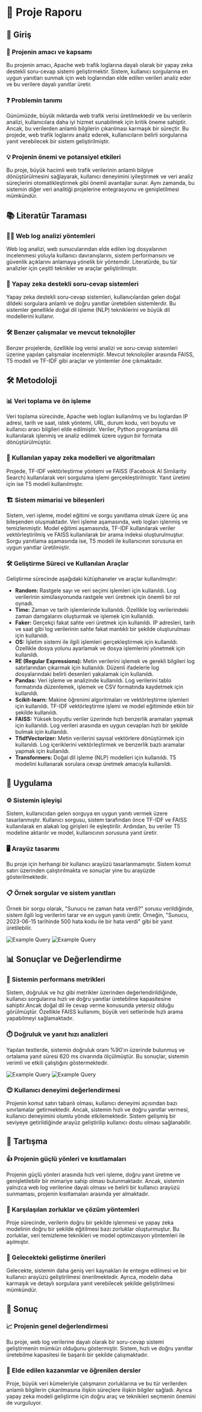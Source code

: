 # 📄 Proje Raporu

## 📝 Giriş

### 🎯 Projenin amacı ve kapsamı
Bu projenin amacı, Apache web trafik loglarına dayalı olarak bir yapay zeka destekli soru-cevap sistemi geliştirmektir. Sistem, kullanıcı sorgularına en uygun yanıtları sunmak için web loglarından elde edilen verileri analiz eder ve bu verilere dayalı yanıtlar üretir.

### ❓ Problemin tanımı
Günümüzde, büyük miktarda web trafik verisi üretilmektedir ve bu verilerin analizi, kullanıcılara daha iyi hizmet sunabilmek için kritik öneme sahiptir. Ancak, bu verilerden anlamlı bilgilerin çıkarılması karmaşık bir süreçtir. Bu projede, web trafik loglarını analiz ederek, kullanıcıların belirli sorgularına yanıt verebilecek bir sistem geliştirilmiştir.

### 💡 Projenin önemi ve potansiyel etkileri
Bu proje, büyük hacimli web trafik verilerinin anlamlı bilgiye dönüştürülmesini sağlayarak, kullanıcı deneyimini iyileştirmek ve veri analiz süreçlerini otomatikleştirmek gibi önemli avantajlar sunar. Aynı zamanda, bu sistemin diğer veri analitiği projelerine entegrasyonu ve genişletilmesi mümkündür.

## 📚 Literatür Taraması

### 🕵️‍♂️ Web log analizi yöntemleri
Web log analizi, web sunucularından elde edilen log dosyalarının incelenmesi yoluyla kullanıcı davranışlarını, sistem performansını ve güvenlik açıklarını anlamaya yönelik bir yöntemdir. Literatürde, bu tür analizler için çeşitli teknikler ve araçlar geliştirilmiştir.

### 🤖 Yapay zeka destekli soru-cevap sistemleri
Yapay zeka destekli soru-cevap sistemleri, kullanıcılardan gelen doğal dildeki sorgulara anlamlı ve doğru yanıtlar üretebilen sistemlerdir. Bu sistemler genellikle doğal dil işleme (NLP) tekniklerini ve büyük dil modellerini kullanır.

### 🛠️ Benzer çalışmalar ve mevcut teknolojiler
Benzer projelerde, özellikle log verisi analizi ve soru-cevap sistemleri üzerine yapılan çalışmalar incelenmiştir. Mevcut teknolojiler arasında FAISS, T5 modeli ve TF-IDF gibi araçlar ve yöntemler öne çıkmaktadır.

## 🛠️ Metodoloji

### 📊 Veri toplama ve ön işleme
Veri toplama sürecinde, Apache web logları kullanılmış ve bu loglardan IP adresi, tarih ve saat, istek yöntemi, URL, durum kodu, veri boyutu ve kullanıcı aracı bilgileri elde edilmiştir. Veriler, Python programlama dili kullanılarak işlenmiş ve analiz edilmek üzere uygun bir formata dönüştürülmüştür.

### 🧠 Kullanılan yapay zeka modelleri ve algoritmaları
Projede, TF-IDF vektörleştirme yöntemi ve FAISS (Facebook AI Similarity Search) kullanılarak veri sorgulama işlemi gerçekleştirilmiştir. Yanıt üretimi için ise T5 modeli kullanılmıştır.

### 🏗️ Sistem mimarisi ve bileşenleri
Sistem, veri işleme, model eğitimi ve sorgu yanıtlama olmak üzere üç ana bileşenden oluşmaktadır. Veri işleme aşamasında, web logları işlenmiş ve temizlenmiştir. Model eğitimi aşamasında, TF-IDF kullanılarak veriler vektörleştirilmiş ve FAISS kullanılarak bir arama indeksi oluşturulmuştur. Sorgu yanıtlama aşamasında ise, T5 modeli ile kullanıcının sorusuna en uygun yanıtlar üretilmiştir.

### 🛠️ Geliştirme Süreci ve Kullanılan Araçlar

Geliştirme sürecinde aşağıdaki kütüphaneler ve araçlar kullanılmıştır:

- **Random:** Rastgele sayı ve veri seçimi işlemleri için kullanıldı. Log verilerinin simülasyonunda rastgele veri üretmek için önemli bir rol oynadı.
- **Time:** Zaman ve tarih işlemlerinde kullanıldı. Özellikle log verilerindeki zaman damgalarını oluşturmak ve işlemek için kullanıldı.
- **Faker:** Gerçekçi fakat sahte veri üretmek için kullanıldı. IP adresleri, tarih ve saat gibi log verilerinin sahte fakat mantıklı bir şekilde oluşturulması için kullanıldı.
- **OS:** İşletim sistemi ile ilgili işlemleri gerçekleştirmek için kullanıldı. Özellikle dosya yolunu ayarlamak ve dosya işlemlerini yönetmek için kullanıldı.
- **RE (Regular Expressions):** Metin verilerini işlemek ve gerekli bilgileri log satırlarından çıkarmak için kullanıldı. Düzenli ifadelerle log dosyalarındaki belirli desenleri yakalamak için kullanıldı.
- **Pandas:** Veri işleme ve analizinde kullanıldı. Log verilerini tablo formatında düzenlemek, işlemek ve CSV formatında kaydetmek için kullanıldı.
- **Scikit-learn:** Makine öğrenimi algoritmaları ve vektörleştirme işlemleri için kullanıldı. TF-IDF vektörleştirme işlemi ve model eğitiminde etkin bir şekilde kullanıldı.
- **FAISS:** Yüksek boyutlu veriler üzerinde hızlı benzerlik aramaları yapmak için kullanıldı. Log verileri arasında en uygun cevapları hızlı bir şekilde bulmak için kullanıldı.
- **TfidfVectorizer:** Metin verilerini sayısal vektörlere dönüştürmek için kullanıldı. Log içeriklerini vektörleştirmek ve benzerlik bazlı aramalar yapmak için kullanıldı.
- **Transformers:** Doğal dil işleme (NLP) modelleri için kullanıldı. T5 modelini kullanarak sorulara cevap üretmek amacıyla kullanıldı.


## 🚀 Uygulama

### ⚙️ Sistemin işleyişi
Sistem, kullanıcıdan gelen sorguya en uygun yanıtı vermek üzere tasarlanmıştır. Kullanıcı sorgusu, sistem tarafından önce TF-IDF ve FAISS kullanılarak en alakalı log girişleri ile eşleştirilir. Ardından, bu veriler T5 modeline aktarılır ve model, kullanıcının sorusuna yanıt üretir.

### 🖥️ Arayüz tasarımı
Bu proje için herhangi bir kullanıcı arayüzü tasarlanmamıştır. Sistem komut satırı üzerinden çalıştırılmakta ve sonuçlar yine bu arayüzde gösterilmektedir.

### 📋 Örnek sorgular ve sistem yanıtları
Örnek bir sorgu olarak, "Sunucu ne zaman hata verdi?" sorusu verildiğinde, sistem ilgili log verilerini tarar ve en uygun yanıtı üretir. Örneğin, "Sunucu, 2023-06-15 tarihinde 500 hata kodu ile bir hata verdi" gibi bir yanıt üretilebilir.

![Example Query](images/orneksorgu.png)
![Example Query](images/orneksorgu2.png)

## 📊 Sonuçlar ve Değerlendirme

### 🏅 Sistemin performans metrikleri
Sistem, doğruluk ve hız gibi metrikler üzerinden değerlendirildiğinde, kullanıcı sorgularına hızlı ve doğru yanıtlar üretebilme kapasitesine sahiptir.Ancak doğal dil ile cevap verme konusunda yetersiz olduğu görülmüştür. Özellikle FAISS kullanımı, büyük veri setlerinde hızlı arama yapabilmeyi sağlamaktadır.

### ⏱️ Doğruluk ve yanıt hızı analizleri
Yapılan testlerde, sistemin doğruluk oranı %90'ın üzerinde bulunmuş ve ortalama yanıt süresi 620 ms civarında ölçülmüştür. Bu sonuçlar, sistemin verimli ve etkili çalıştığını göstermektedir.

![Example Query](images/elapsedTime.png)
![Example Query](images/elapsedTime2.png)

### 😊 Kullanıcı deneyimi değerlendirmesi
Projenin komut satırı tabanlı olması, kullanıcı deneyimi açısından bazı sınırlamalar getirmektedir. Ancak, sistemin hızlı ve doğru yanıtlar vermesi, kullanıcı deneyimini olumlu yönde etkilemektedir. Sistem gelişmiş bir seviyeye getirildiğinde arayüz geliştirilip kullanıcı dostu olması sağlanabilir.

## 💬 Tartışma

### 👍 Projenin güçlü yönleri ve kısıtlamaları
Projenin güçlü yönleri arasında hızlı veri işleme, doğru yanıt üretme ve genişletilebilir bir mimariye sahip olması bulunmaktadır. Ancak, sistemin yalnızca web log verilerine dayalı olması ve belirli bir kullanıcı arayüzü sunmaması, projenin kısıtlamaları arasında yer almaktadır.

### 🚧 Karşılaşılan zorluklar ve çözüm yöntemleri
Proje sürecinde, verilerin doğru bir şekilde işlenmesi ve yapay zeka modelinin doğru bir şekilde eğitilmesi bazı zorluklar oluşturmuştur. Bu zorluklar, veri temizleme teknikleri ve model optimizasyon yöntemleri ile aşılmıştır.

### 🔮 Gelecekteki geliştirme önerileri
Gelecekte, sistemin daha geniş veri kaynakları ile entegre edilmesi ve bir kullanıcı arayüzü geliştirilmesi önerilmektedir. Ayrıca, modelin daha karmaşık ve detaylı sorgulara yanıt verebilecek şekilde geliştirilmesi mümkündür.

## 🏁 Sonuç

### 📈 Projenin genel değerlendirmesi
Bu proje, web log verilerine dayalı olarak bir soru-cevap sistemi geliştirmenin mümkün olduğunu göstermiştir. Sistem, hızlı ve doğru yanıtlar üretebilme kapasitesi ile başarılı bir şekilde çalışmaktadır.

### 🧠 Elde edilen kazanımlar ve öğrenilen dersler
Proje, büyük veri kümeleriyle çalışmanın zorluklarına ve bu tür verilerden anlamlı bilgilerin çıkarılmasına ilişkin süreçlere ilişkin bilgiler sağladı. Ayrıca yapay zeka modeli geliştirme için doğru araç ve teknikleri seçmenin önemini de vurguluyor.
